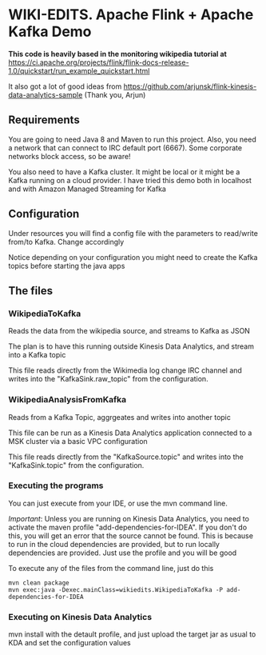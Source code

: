 # WIKI-EDITS. Apache Flink + Apache Kafka Demo

__This code is heavily based in the monitoring wikipedia tutorial at__ https://ci.apache.org/projects/flink/flink-docs-release-1.0/quickstart/run_example_quickstart.html

It also got a lot of good ideas from https://github.com/arjunsk/flink-kinesis-data-analytics-sample  (Thank you, Arjun)


## Requirements

You are going to need Java 8 and Maven to run this project. Also, you need a network that can connect to IRC default port (6667). Some corporate networks block access, so be aware!

You also need to have a Kafka cluster. It might be local or it might be a Kafka running on a cloud provider. I have tried this demo both in localhost and with Amazon Managed Streaming for Kafka

## Configuration

Under resources you will find a config file with the parameters to read/write from/to Kafka. Change accordingly

Notice depending on your configuration you might need to create the Kafka topics before starting the java apps


## The files
 
### WikipediaToKafka

Reads the data from the wikipedia source, and streams to Kafka as JSON

The plan is to have this running outside Kinesis Data Analytics, and stream into a Kafka topic

This file reads directly from the Wikimedia log change IRC channel and writes into the "KafkaSink.raw_topic" from the configuration.


### WikipediaAnalysisFromKafka

Reads from a Kafka Topic, aggrgeates and writes into another topic

This file can be run as a Kinesis Data Analytics application connected to a MSK cluster via a basic VPC configuration

This file reads directly from the "KafkaSource.topic" and writes into the "KafkaSink.topic" from the configuration.

### Executing the programs

You can just execute from your IDE, or use the mvn command line. 

*Important*: Unless you are running on Kinesis Data Analytics, you need to activate the maven profile "add-dependencies-for-IDEA".
If you don't do this, you will get an error that the source cannot be found. This is because to run in the cloud dependencies are provided, but to run locally dependencies are provided. Just use the profile and you will be good

To execute any of the files from the command line, just do this

```
mvn clean package
mvn exec:java -Dexec.mainClass=wikiedits.WikipediaToKafka -P add-dependencies-for-IDEA
```

### Executing on Kinesis Data Analytics

mvn install with the detault profile, and just upload the target jar as usual to KDA and set the configuration values


